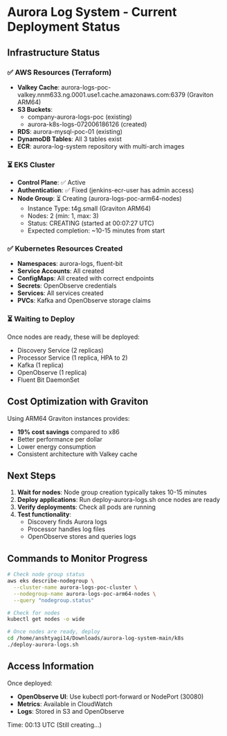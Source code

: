 # Aurora Log System - Current Deployment Status

## Infrastructure Status

### ✅ AWS Resources (Terraform)
- **Valkey Cache**: aurora-logs-poc-valkey.nnm633.ng.0001.use1.cache.amazonaws.com:6379 (Graviton ARM64)
- **S3 Buckets**: 
  - company-aurora-logs-poc (existing)
  - aurora-k8s-logs-072006186126 (created)
- **RDS**: aurora-mysql-poc-01 (existing)
- **DynamoDB Tables**: All 3 tables exist
- **ECR**: aurora-log-system repository with multi-arch images

### ⏳ EKS Cluster
- **Control Plane**: ✅ Active
- **Authentication**: ✅ Fixed (jenkins-ecr-user has admin access)
- **Node Group**: ⏳ Creating (aurora-logs-poc-arm64-nodes)
  - Instance Type: t4g.small (Graviton ARM64)
  - Nodes: 2 (min: 1, max: 3)
  - Status: CREATING (started at 00:07:27 UTC)
  - Expected completion: ~10-15 minutes from start

### ✅ Kubernetes Resources Created
- **Namespaces**: aurora-logs, fluent-bit
- **Service Accounts**: All created
- **ConfigMaps**: All created with correct endpoints
- **Secrets**: OpenObserve credentials
- **Services**: All services created
- **PVCs**: Kafka and OpenObserve storage claims

### ⏳ Waiting to Deploy
Once nodes are ready, these will be deployed:
- Discovery Service (2 replicas)
- Processor Service (1 replica, HPA to 2)
- Kafka (1 replica)
- OpenObserve (1 replica)
- Fluent Bit DaemonSet

## Cost Optimization with Graviton

Using ARM64 Graviton instances provides:
- **19% cost savings** compared to x86
- Better performance per dollar
- Lower energy consumption
- Consistent architecture with Valkey cache

## Next Steps

1. **Wait for nodes**: Node group creation typically takes 10-15 minutes
2. **Deploy applications**: Run deploy-aurora-logs.sh once nodes are ready
3. **Verify deployments**: Check all pods are running
4. **Test functionality**: 
   - Discovery finds Aurora logs
   - Processor handles log files
   - OpenObserve stores and queries logs

## Commands to Monitor Progress

```bash
# Check node group status
aws eks describe-nodegroup \
  --cluster-name aurora-logs-poc-cluster \
  --nodegroup-name aurora-logs-poc-arm64-nodes \
  --query "nodegroup.status"

# Check for nodes
kubectl get nodes -o wide

# Once nodes are ready, deploy
cd /home/anshtyagi14/Downloads/aurora-log-system-main/k8s
./deploy-aurora-logs.sh
```

## Access Information

Once deployed:
- **OpenObserve UI**: Use kubectl port-forward or NodePort (30080)
- **Metrics**: Available in CloudWatch
- **Logs**: Stored in S3 and OpenObserve

Time: 00:13 UTC (Still creating...)